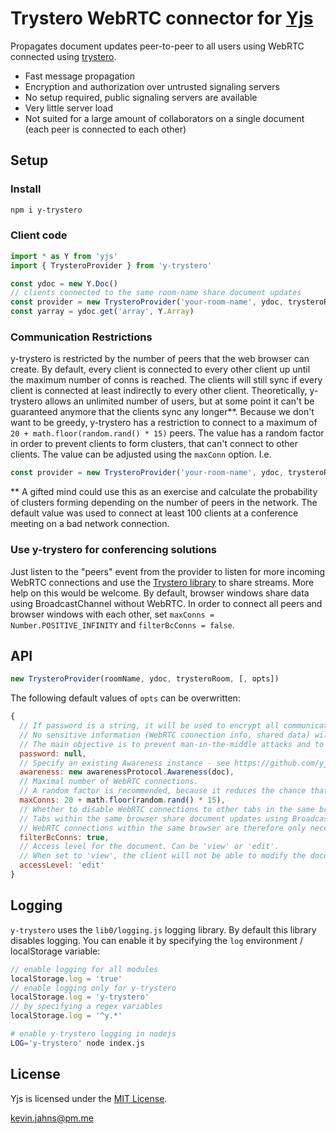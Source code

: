 # Trystero WebRTC connector for [Yjs](https://github.com/yjs/yjs)

Propagates document updates peer-to-peer to all users using WebRTC connected using [trystero](https://github.com/dmotz/trystero).

* Fast message propagation
* Encryption and authorization over untrusted signaling servers
* No setup required, public signaling servers are available
* Very little server load
* Not suited for a large amount of collaborators on a single document (each peer is connected to each other)

## Setup

### Install

```sh
npm i y-trystero
```

### Client code

```js
import * as Y from 'yjs'
import { TrysteroProvider } from 'y-trystero'

const ydoc = new Y.Doc()
// clients connected to the same room-name share document updates
const provider = new TrysteroProvider('your-room-name', ydoc, trysteroRoom, { password: 'optional-room-password' })
const yarray = ydoc.get('array', Y.Array)
```
### Communication Restrictions

y-trystero is restricted by the number of peers that the web browser can create. By default, every client is connected to every other client up until the maximum number of conns is reached. The clients will still sync if every client is connected at least indirectly to every other client. Theoretically, y-trystero allows an unlimited number of users, but at some point it can't be guaranteed anymore that the clients sync any longer**. Because we don't want to be greedy,
y-trystero has a restriction to connect to a maximum of `20 + math.floor(random.rand() * 15)` peers. The value has a random factor in order to prevent clients to form clusters, that can't connect to other clients. The value can be adjusted using the `maxConn` option. I.e.

```js
const provider = new TrysteroProvider('your-room-name', ydoc, trysteroRoom, { maxConns: 70 + math.floor(random.rand() * 70) })
```

** A gifted mind could use this as an exercise and calculate the probability of clusters forming depending on the number of peers in the network. The default value was used to connect at least 100 clients at a conference meeting on a bad network connection.

### Use y-trystero for conferencing solutions

Just listen to the "peers" event from the provider to listen for more incoming WebRTC connections and use the [Trystero library](https://github.com/dmotz/trystero) to share streams. More help on this would be welcome. By default, browser windows share data using BroadcastChannel without WebRTC. In order to connect all peers and browser windows with each other, set `maxConns = Number.POSITIVE_INFINITY` and `filterBcConns = false`.

## API

```js
new TrysteroProvider(roomName, ydoc, trysteroRoom, [, opts])
```

The following default values of `opts` can be overwritten:

```js
{
  // If password is a string, it will be used to encrypt all communication over the signaling servers.
  // No sensitive information (WebRTC connection info, shared data) will be shared over the signaling servers.
  // The main objective is to prevent man-in-the-middle attacks and to allow you to securely use public / untrusted signaling instances.
  password: null,
  // Specify an existing Awareness instance - see https://github.com/yjs/y-protocols
  awareness: new awarenessProtocol.Awareness(doc),
  // Maximal number of WebRTC connections.
  // A random factor is recommended, because it reduces the chance that n clients form a cluster.
  maxConns: 20 + math.floor(random.rand() * 15),
  // Whether to disable WebRTC connections to other tabs in the same browser.
  // Tabs within the same browser share document updates using BroadcastChannels.
  // WebRTC connections within the same browser are therefore only necessary if you want to share video information too.
  filterBcConns: true,
  // Access level for the document. Can be 'view' or 'edit'.
  // When set to 'view', the client will not be able to modify the document.
  accessLevel: 'edit'
}
```

## Logging

`y-trystero` uses the `lib0/logging.js` logging library. By default this library disables logging. You can enable it by specifying the `log` environment / localStorage variable:

```js
// enable logging for all modules
localStorage.log = 'true'
// enable logging only for y-trystero
localStorage.log = 'y-trystero'
// by specifying a regex variables
localStorage.log = '^y.*'
```

```sh
# enable y-trystero logging in nodejs
LOG='y-trystero' node index.js
```

## License
Yjs is licensed under the [MIT License](./LICENSE).

<kevin.jahns@pm.me>
